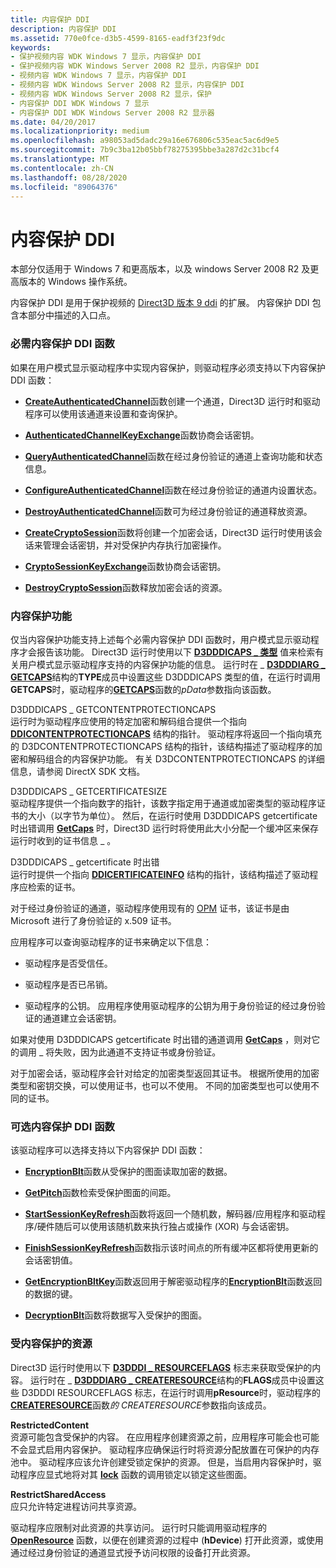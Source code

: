 ```yaml
---
title: 内容保护 DDI
description: 内容保护 DDI
ms.assetid: 770e0fce-d3b5-4599-8165-eadf3f23f9dc
keywords:
- 保护视频内容 WDK Windows 7 显示，内容保护 DDI
- 保护视频内容 WDK Windows Server 2008 R2 显示，内容保护 DDI
- 视频内容 WDK Windows 7 显示，内容保护 DDI
- 视频内容 WDK Windows Server 2008 R2 显示，内容保护 DDI
- 视频内容 WDK Windows Server 2008 R2 显示，保护
- 内容保护 DDI WDK Windows 7 显示
- 内容保护 DDI WDK Windows Server 2008 R2 显示器
ms.date: 04/20/2017
ms.localizationpriority: medium
ms.openlocfilehash: a98053ad5dadc29a16e676806c535eac5ac6d9e5
ms.sourcegitcommit: 7b9c3ba12b05bbf78275395bbe3a287d2c31bcf4
ms.translationtype: MT
ms.contentlocale: zh-CN
ms.lasthandoff: 08/28/2020
ms.locfileid: "89064376"
---
```

# <a name="content-protection-ddi"></a>内容保护 DDI


本部分仅适用于 Windows 7 和更高版本，以及 windows Server 2008 R2 及更高版本的 Windows 操作系统。

内容保护 DDI 是用于保护视频的 [Direct3D 版本 9 ddi](/windows-hardware/drivers/ddi/d3dumddi/index) 的扩展。 内容保护 DDI 包含本部分中描述的入口点。

### <a name="span-idrequired_content_protection_ddi_functionsspanspan-idrequired_content_protection_ddi_functionsspanrequired-content-protection-ddi-functions"></a><span id="required_content_protection_ddi_functions"></span><span id="REQUIRED_CONTENT_PROTECTION_DDI_FUNCTIONS"></span>必需内容保护 DDI 函数

如果在用户模式显示驱动程序中实现内容保护，则驱动程序必须支持以下内容保护 DDI 函数：

-   [**CreateAuthenticatedChannel**](/windows-hardware/drivers/ddi/d3dumddi/nc-d3dumddi-pfnd3dddi_createauthenticatedchannel)函数创建一个通道，Direct3D 运行时和驱动程序可以使用该通道来设置和查询保护。

-   [**AuthenticatedChannelKeyExchange**](/windows-hardware/drivers/ddi/d3dumddi/nc-d3dumddi-pfnd3dddi_authenticatedchannelkeyexchange)函数协商会话密钥。

-   [**QueryAuthenticatedChannel**](/windows-hardware/drivers/ddi/d3dumddi/nc-d3dumddi-pfnd3dddi_queryauthenticatedchannel)函数在经过身份验证的通道上查询功能和状态信息。

-   [**ConfigureAuthenticatedChannel**](/windows-hardware/drivers/ddi/d3dumddi/nc-d3dumddi-pfnd3dddi_configureauthenicatedchannel)函数在经过身份验证的通道内设置状态。

-   [**DestroyAuthenticatedChannel**](/windows-hardware/drivers/ddi/d3dumddi/nc-d3dumddi-pfnd3dddi_destroyauthenticatedchannel)函数可为经过身份验证的通道释放资源。

-   [**CreateCryptoSession**](/windows-hardware/drivers/ddi/d3dumddi/nc-d3dumddi-pfnd3dddi_createcryptosession)函数将创建一个加密会话，Direct3D 运行时使用该会话来管理会话密钥，并对受保护内存执行加密操作。

-   [**CryptoSessionKeyExchange**](/windows-hardware/drivers/ddi/d3dumddi/nc-d3dumddi-pfnd3dddi_cryptosessionkeyexchange)函数协商会话密钥。

-   [**DestroyCryptoSession**](/windows-hardware/drivers/ddi/d3dumddi/nc-d3dumddi-pfnd3dddi_destroycryptosession)函数释放加密会话的资源。

### <a name="span-idcontent_protection_capabilitiesspanspan-idcontent_protection_capabilitiesspancontent-protection-capabilities"></a><span id="content_protection_capabilities"></span><span id="CONTENT_PROTECTION_CAPABILITIES"></span>内容保护功能

仅当内容保护功能支持上述每个必需内容保护 DDI 函数时，用户模式显示驱动程序才会报告该功能。 Direct3D 运行时使用以下 [**D3DDDICAPS \_ 类型**](/windows-hardware/drivers/ddi/d3dumddi/ne-d3dumddi-_d3dddicaps_type) 值来检索有关用户模式显示驱动程序支持的内容保护功能的信息。 运行时在 \_ [**D3DDDIARG \_ GETCAPS**](/windows-hardware/drivers/ddi/d3dumddi/ns-d3dumddi-_d3dddiarg_getcaps)结构的**TYPE**成员中设置这些 D3DDDICAPS 类型的值，在运行时调用**GETCAPS**时，驱动程序的[**GETCAPS**](/windows-hardware/drivers/ddi/d3dumddi/nc-d3dumddi-pfnd3dddi_getcaps)函数的*pData*参数指向该函数。

<span id="D3DDDICAPS_GETCONTENTPROTECTIONCAPS"></span><span id="d3dddicaps_getcontentprotectioncaps"></span>D3DDDICAPS \_ GETCONTENTPROTECTIONCAPS  
运行时为驱动程序应使用的特定加密和解码组合提供一个指向 [**DDICONTENTPROTECTIONCAPS**](/windows-hardware/drivers/ddi/d3dumddi/ns-d3dumddi-_ddicontentprotectioncaps) 结构的指针。 驱动程序将返回一个指向填充的 D3DCONTENTPROTECTIONCAPS 结构的指针，该结构描述了驱动程序的加密和解码组合的内容保护功能。 有关 D3DCONTENTPROTECTIONCAPS 的详细信息，请参阅 DirectX SDK 文档。

<span id="D3DDDICAPS_GETCERTIFICATESIZE"></span><span id="d3dddicaps_getcertificatesize"></span>D3DDDICAPS \_ GETCERTIFICATESIZE  
驱动程序提供一个指向数字的指针，该数字指定用于通道或加密类型的驱动程序证书的大小（以字节为单位）。 然后，在运行时使用 D3DDDICAPS getcertificate 时出错调用 [**GetCaps**](/windows-hardware/drivers/ddi/d3dumddi/nc-d3dumddi-pfnd3dddi_getcaps) 时，Direct3D 运行时将使用此大小分配一个缓冲区来保存运行时收到的证书信息 \_ 。

<span id="D3DDDICAPS_GETCERTIFICATE"></span><span id="d3dddicaps_getcertificate"></span>D3DDDICAPS \_ getcertificate 时出错  
运行时提供一个指向 [**DDICERTIFICATEINFO**](/windows-hardware/drivers/ddi/d3dumddi/ns-d3dumddi-_ddicertificateinfo) 结构的指针，该结构描述了驱动程序应检索的证书。

对于经过身份验证的通道，驱动程序使用现有的 [OPM](opm-features.md) 证书，该证书是由 Microsoft 进行了身份验证的 x.509 证书。

应用程序可以查询驱动程序的证书来确定以下信息：

-   驱动程序是否受信任。

-   驱动程序是否已吊销。

-   驱动程序的公钥。 应用程序使用驱动程序的公钥为用于身份验证的经过身份验证的通道建立会话密钥。

如果对使用 D3DDDICAPS getcertificate 时出错的通道调用 [**GetCaps**](/windows-hardware/drivers/ddi/d3dumddi/nc-d3dumddi-pfnd3dddi_getcaps) ，则对它的调用 \_ 将失败，因为此通道不支持证书或身份验证。

对于加密会话，驱动程序会针对给定的加密类型返回其证书。 根据所使用的加密类型和密钥交换，可以使用证书，也可以不使用。 不同的加密类型也可以使用不同的证书。

### <a name="span-idoptional_content_protection_ddi_functionsspanspan-idoptional_content_protection_ddi_functionsspanoptional-content-protection-ddi-functions"></a><span id="optional_content_protection_ddi_functions"></span><span id="OPTIONAL_CONTENT_PROTECTION_DDI_FUNCTIONS"></span>可选内容保护 DDI 函数

该驱动程序可以选择支持以下内容保护 DDI 函数：

-   [**EncryptionBlt**](/windows-hardware/drivers/ddi/d3dumddi/nc-d3dumddi-pfnd3dddi_encryptionblt)函数从受保护的图面读取加密的数据。

-   [**GetPitch**](/windows-hardware/drivers/ddi/d3dumddi/nc-d3dumddi-pfnd3dddi_getpitch)函数检索受保护图面的间距。

-   [**StartSessionKeyRefresh**](/windows-hardware/drivers/ddi/d3dumddi/nc-d3dumddi-pfnd3dddi_startsessionkeyrefresh)函数将返回一个随机数，解码器/应用程序和驱动程序/硬件随后可以使用该随机数来执行独占或操作 (XOR) 与会话密钥。

-   [**FinishSessionKeyRefresh**](/windows-hardware/drivers/ddi/d3dumddi/nc-d3dumddi-pfnd3dddi_finishsessionkeyrefresh)函数指示该时间点的所有缓冲区都将使用更新的会话密钥值。

-   [**GetEncryptionBltKey**](/windows-hardware/drivers/ddi/d3dumddi/nc-d3dumddi-pfnd3dddi_getencryptionbltkey)函数返回用于解密驱动程序的[**EncryptionBlt**](/windows-hardware/drivers/ddi/d3dumddi/nc-d3dumddi-pfnd3dddi_encryptionblt)函数返回的数据的键。

-   [**DecryptionBlt**](/windows-hardware/drivers/ddi/d3dumddi/nc-d3dumddi-pfnd3dddi_decryptionblt)函数将数据写入受保护的图面。

### <a name="span-idcontent_protected_resourcesspanspan-idcontent_protected_resourcesspan-content-protected-resources"></a><span id="content_protected_resources"></span><span id="CONTENT_PROTECTED_RESOURCES"></span> 受内容保护的资源

Direct3D 运行时使用以下 [**D3DDDI \_ RESOURCEFLAGS**](/windows-hardware/drivers/ddi/d3dukmdt/ns-d3dukmdt-_d3dddi_resourceflags) 标志来获取受保护的内容。 运行时在 \_ [**D3DDDIARG \_ CREATERESOURCE**](/windows-hardware/drivers/ddi/d3dukmdt/ns-d3dukmdt-_d3dddiarg_createresource)结构的**FLAGS**成员中设置这些 D3DDDI RESOURCEFLAGS 标志，在运行时调用**pResource**时，驱动程序的[**CREATERESOURCE**](/windows-hardware/drivers/ddi/d3dumddi/nc-d3dumddi-pfnd3dddi_createresource)函数*的 CREATERESOURCE*参数指向该成员。

<span id="RestrictedContent"></span><span id="restrictedcontent"></span><span id="RESTRICTEDCONTENT"></span>**RestrictedContent**  
资源可能包含受保护的内容。 在应用程序创建资源之前，应用程序可能会也可能不会显式启用内容保护。 驱动程序应确保运行时将资源分配放置在可保护的内存池中。 驱动程序应该允许创建受锁定保护的资源。 但是，当启用内容保护时，驱动程序应显式地将对其 [**lock**](/windows-hardware/drivers/ddi/d3dumddi/nc-d3dumddi-pfnd3dddi_lock) 函数的调用锁定以锁定这些图面。

<span id="RestrictSharedAccess"></span><span id="restrictsharedaccess"></span><span id="RESTRICTSHAREDACCESS"></span>**RestrictSharedAccess**  
应只允许特定进程访问共享资源。

驱动程序应限制对此资源的共享访问。 运行时只能调用驱动程序的 [**OpenResource**](/windows-hardware/drivers/ddi/d3dumddi/nc-d3dumddi-pfnd3dddi_openresource) 函数，以便在创建资源的过程中 (**hDevice**) 打开此资源，或使用通过经过身份验证的通道显式授予访问权限的设备打开此资源。

 

